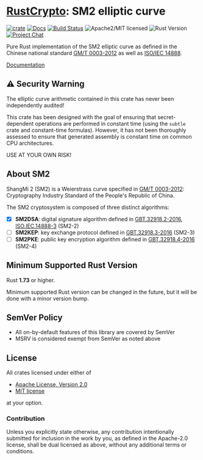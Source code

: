 # [RustCrypto]: SM2 elliptic curve

[![crate][crate-image]][crate-link]
[![Docs][docs-image]][docs-link]
[![Build Status][build-image]][build-link]
![Apache2/MIT licensed][license-image]
![Rust Version][rustc-image]
[![Project Chat][chat-image]][chat-link]

Pure Rust implementation of the SM2 elliptic curve as defined in the Chinese
national standard [GM/T 0003-2012] as well as [ISO/IEC 14888].

[Documentation][docs-link]

## ⚠️ Security Warning

The elliptic curve arithmetic contained in this crate has never been
independently audited!

This crate has been designed with the goal of ensuring that secret-dependent
operations are performed in constant time (using the `subtle` crate and
constant-time formulas). However, it has not been thoroughly assessed to ensure
that generated assembly is constant time on common CPU architectures.

USE AT YOUR OWN RISK!

## About SM2

ShangMi 2 (SM2) is a Weierstrass curve specified in [GM/T 0003-2012]:
Cryptography Industry Standard of the People's Republic of China.

The SM2 cryptosystem is composed of three distinct algorithms:

- [x] **SM2DSA**: digital signature algorithm defined in [GBT.32918.2-2016], [ISO.IEC.14888-3] (SM2-2)
- [ ] **SM2KEP**: key exchange protocol defined in [GBT.32918.3-2016] (SM2-3)
- [ ] **SM2PKE**: public key encryption algorithm defined in [GBT.32918.4-2016] (SM2-4)

## Minimum Supported Rust Version

Rust **1.73** or higher.

Minimum supported Rust version can be changed in the future, but it will be
done with a minor version bump.

## SemVer Policy

- All on-by-default features of this library are covered by SemVer
- MSRV is considered exempt from SemVer as noted above

## License

All crates licensed under either of

 * [Apache License, Version 2.0](http://www.apache.org/licenses/LICENSE-2.0)
 * [MIT license](http://opensource.org/licenses/MIT)

at your option.

### Contribution

Unless you explicitly state otherwise, any contribution intentionally submitted
for inclusion in the work by you, as defined in the Apache-2.0 license, shall be
dual licensed as above, without any additional terms or conditions.

[//]: # (badges)

[crate-image]: https://img.shields.io/crates/v/sm2
[crate-link]: https://crates.io/crates/sm2
[docs-image]: https://docs.rs/sm2/badge.svg
[docs-link]: https://docs.rs/sm2/
[build-image]: https://github.com/RustCrypto/elliptic-curves/actions/workflows/sm2.yml/badge.svg
[build-link]: https://github.com/RustCrypto/elliptic-curves/actions/workflows/sm2.yml
[license-image]: https://img.shields.io/badge/license-Apache2.0/MIT-blue.svg
[rustc-image]: https://img.shields.io/badge/rustc-1.73+-blue.svg
[chat-image]: https://img.shields.io/badge/zulip-join_chat-blue.svg
[chat-link]: https://rustcrypto.zulipchat.com/#narrow/stream/260040-elliptic-curves

[//]: # (links)

[RustCrypto]: https://github.com/rustcrypto/
[GM/T 0003-2012]: https://www.chinesestandard.net/PDF.aspx/GMT0003.4-2012
[GBT.32918.2-2016]: https://www.chinesestandard.net/PDF.aspx/GBT32918.2-2016
[GBT.32918.3-2016]: https://www.chinesestandard.net/PDF.aspx/GBT32918.3-2016
[GBT.32918.4-2016]: https://www.chinesestandard.net/PDF.aspx/GBT32918.4-2016
[ISO/IEC 14888]: https://www.iso.org/standard/76382.html
[ISO.IEC.14888-3]: https://www.iso.org/standard/76382.html
